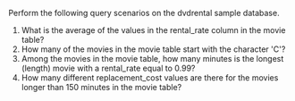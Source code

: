 Perform the following query scenarios on the dvdrental sample database.

1. What is the average of the values ​​in the rental_rate column in the movie table?
2. How many of the movies in the movie table start with the character 'C'?
3. Among the movies in the movie table, how many minutes is the longest (length) movie with a rental_rate equal to 0.99?
4. How many different replacement_cost values ​​are there for the movies longer than 150 minutes in the movie table?